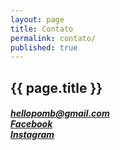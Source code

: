 ```yaml
---
layout: page
title: Contato
permalink: contato/
published: true
---
```


<section>
	<article>
		<h2>{{ page.title }}</h2>
	</article>
	<article>
		<h5>
			<a href="mailto:hellopomb@gmail.com">hellopomb@gmail.com</a><br/>
			<a href="https://www.facebook.com/pomb.thales">Facebook</a><br/>
			<a href="https://www.instagram.com/pomb_/">Instagram</a>
		</h5>
	</article>
</section>
